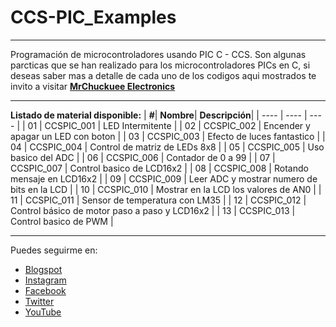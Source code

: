 # CCS-PIC_Examples
***
Programación de microcontroladores usando PIC C - CCS. Son algunas parcticas que se han realizado para los microcontroladores PICs en C, si deseas saber mas a detalle de cada uno de los codigos aqui mostrados te invito a visitar [**MrChuckuee Electronics**](https://mrchunckuee.blogspot.com/p/ccs-pic-c-compiler.html) 

***
**Listado de material disponible:**
| **#**| **Nombre**| **Descripción**|
| ---- | ---- | ---- |
| 01 | CCSPIC_001 | LED Intermitente |
| 02 | CCSPIC_002 | Encender y apagar un LED con boton |
| 03 | CCSPIC_003 | Efecto de luces fantastico |
| 04 | CCSPIC_004 | Control de matriz de LEDs 8x8 |
| 05 | CCSPIC_005 | Uso basico del ADC |
| 06 | CCSPIC_006 | Contador de 0 a 99 |
| 07 | CCSPIC_007 | Control basico de LCD16x2 |
| 08 | CCSPIC_008 | Rotando mensaje en LCD16x2 |
| 09 | CCSPIC_009 | Leer ADC y mostrar numero de bits en la LCD |
| 10 | CCSPIC_010 | Mostrar en la LCD los valores de AN0 |
| 11 | CCSPIC_011 | Sensor de temperatura con LM35 |
| 12 | CCSPIC_012 | Control básico de motor paso a paso y LCD16x2 |
| 13 | CCSPIC_013 | Control basico de PWM |

***
Puedes seguirme en:
- [Blogspot](http://mrchunckuee.blogspot.com)
- [Instagram](https://www.instagram.com/mrchunckuee_electronics/)
- [Facebook](https://www.facebook.com/MrChunckueeElectronics)
- [Twitter](https://twitter.com/MrChunckuee)
- [YouTube](https://www.youtube.com/@MrChunckueeElectronics)

